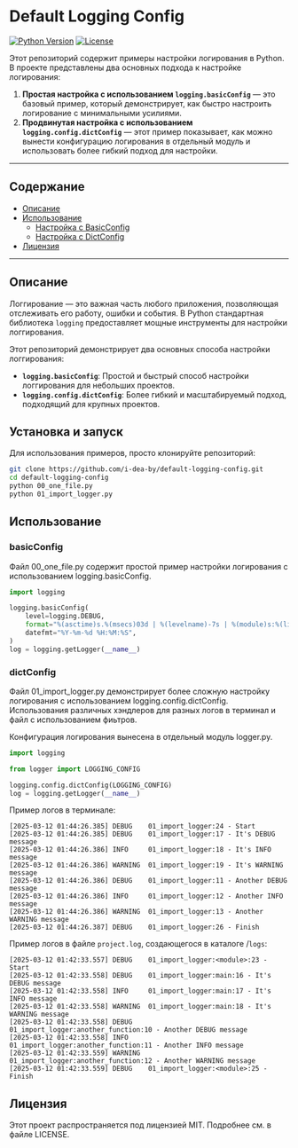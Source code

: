 # Default Logging Config

[![Python Version](https://img.shields.io/badge/python-3.12%2B-blue)](https://www.python.org/)
[![License](https://img.shields.io/badge/license-MIT-green)](LICENSE)

Этот репозиторий содержит примеры настройки логирования в Python. В проекте представлены два основных подхода к настройке логирования:

1. **Простая настройка с использованием `logging.basicConfig`** — это базовый пример, который демонстрирует, как быстро настроить логирование с минимальными усилиями.
2. **Продвинутая настройка с использованием `logging.config.dictConfig`** — этот пример показывает, как можно вынести конфигурацию логирования в отдельный модуль и использовать более гибкий подход для настройки.

---

## Содержание

- [Описание](#описание)
- [Использование](#использование)
  - [Настройка с BasicConfig](#basicconfig)
  - [Настройка с DictConfig](#dictconfig)
- [Лицензия](#лицензия)

---

## Описание

Логгирование — это важная часть любого приложения, позволяющая отслеживать его работу, ошибки и события. В Python стандартная библиотека `logging` предоставляет мощные инструменты для настройки логгирования.

Этот репозиторий демонстрирует два основных способа настройки логгирования:
- **`logging.basicConfig`**: Простой и быстрый способ настройки логгирования для небольших проектов.
- **`logging.config.dictConfig`**: Более гибкий и масштабируемый подход, подходящий для крупных проектов.


## Установка и запуск

Для использования примеров, просто клонируйте репозиторий:

```bash
git clone https://github.com/i-dea-by/default-logging-config.git
cd default-logging-config
python 00_one_file.py
python 01_import_logger.py
```


## Использование


### basicConfig

Файл 00_one_file.py содержит простой пример настройки логирования с использованием logging.basicConfig. 
```python
import logging

logging.basicConfig(
    level=logging.DEBUG,
    format="%(asctime)s.%(msecs)03d | %(levelname)-7s | %(module)s:%(lineno)d - %(message)s",
    datefmt="%Y-%m-%d %H:%M:%S",
)
log = logging.getLogger(__name__)
```

### dictConfig

Файл 01_import_logger.py демонстрирует более сложную настройку логирования с использованием logging.config.dictConfig. Использования различных хэндлеров для разных логов в терминал и файл с использованием фиьтров. 

Конфигурация логирования вынесена в отдельный модуль logger.py.
```python
import logging

from logger import LOGGING_CONFIG

logging.config.dictConfig(LOGGING_CONFIG)
log = logging.getLogger(__name__)
```

Пример логов в терминале:
```
[2025-03-12 01:44:26.385] DEBUG    01_import_logger:24 - Start
[2025-03-12 01:44:26.385] DEBUG    01_import_logger:17 - It's DEBUG message
[2025-03-12 01:44:26.386] INFO     01_import_logger:18 - It's INFO message
[2025-03-12 01:44:26.386] WARNING  01_import_logger:19 - It's WARNING message
[2025-03-12 01:44:26.386] DEBUG    01_import_logger:11 - Another DEBUG message
[2025-03-12 01:44:26.386] INFO     01_import_logger:12 - Another INFO message
[2025-03-12 01:44:26.386] WARNING  01_import_logger:13 - Another WARNING message
[2025-03-12 01:44:26.387] DEBUG    01_import_logger:26 - Finish
```

Пример логов в файле `project.log`, создающегося в каталоге /`logs`:
```
[2025-03-12 01:42:33.557] DEBUG    01_import_logger:<module>:23 - Start
[2025-03-12 01:42:33.558] DEBUG    01_import_logger:main:16 - It's DEBUG message
[2025-03-12 01:42:33.558] INFO     01_import_logger:main:17 - It's INFO message
[2025-03-12 01:42:33.558] WARNING  01_import_logger:main:18 - It's WARNING message
[2025-03-12 01:42:33.558] DEBUG    01_import_logger:another_function:10 - Another DEBUG message
[2025-03-12 01:42:33.558] INFO     01_import_logger:another_function:11 - Another INFO message
[2025-03-12 01:42:33.559] WARNING  01_import_logger:another_function:12 - Another WARNING message
[2025-03-12 01:42:33.559] DEBUG    01_import_logger:<module>:25 - Finish
```

## Лицензия

Этот проект распространяется под лицензией MIT. Подробнее см. в файле LICENSE.
